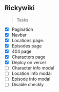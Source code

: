 ## Rickywiki

> Tasks
* [x] Pagination
* [x] Navbar
* [x] Locations page.
* [x] Episodes page
* [x] 404 page
* [x] Characters page
* [x] Deploy on vercel
* [ ] Character info modal
* [ ] Location info modal
* [ ] Episode info modal
* [ ] Disable checkly
